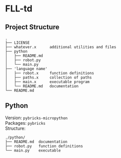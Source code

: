 # FLL-td

## Project Structure
```
.
├── LICENSE
├── whatever.x      additional utilities and files
├── python
│   ├── README.md
│   ├── robot.py
│   └── main.py
├── 'language name'
│   ├── robot.x     function definitions
│   ├── paths.x     collection of paths
│   ├── main.x      executable program
│   └── README.md   documentation
└── README.md
```
## Python
Version: `pybricks-micropython` <br>
Packages: `pybricks` <br>
Structure:
```
./python/
├── README.md  documentation
├── robot.py   function definitions
└── main.py    executable
```
